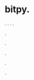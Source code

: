 # bitpy.
.
.
.
.












.






















































.
























.



























.





.
